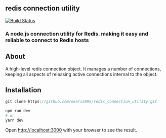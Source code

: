 ## redis connection utility

[![Build Status](http://img.shields.io/travis/silverbucket/node-redis-connection-pool.svg?style=flat)](http://travis-ci.org/silverbucket/node-redis-connection-pool)


### A node.js connection utility for Redis. making it easy and reliable to connect to Redis hosts

## About

  A high-level redis connection object. It manages
a number of connections, keeping all aspects
of releasing active connections internal to the object.

## Installation

```javascript
git clone https://github.com/omarsa999/redis_connection_utility.git
```

```bash
npm run dev
# or
yarn dev
```

Open [http://localhost:3000](http://localhost:3000) with your browser to see the result.




